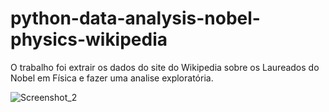 # python-data-analysis-nobel-physics-wikipedia
O trabalho foi extrair os dados do site do Wikipedia sobre os Laureados do Nobel em Física e fazer uma analise exploratória.

![Screenshot_2](https://user-images.githubusercontent.com/94224260/177009239-08cdc7df-ed40-4fc7-ac73-d9cd1af8f14a.jpg)
